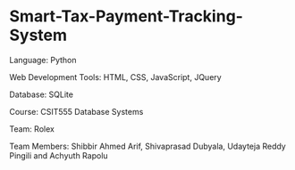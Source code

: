 # Smart-Tax-Payment-Tracking-System

Language: Python

Web Development Tools: HTML, CSS, JavaScript, JQuery

Database: SQLite

Course: CSIT555 Database Systems

Team: Rolex

Team Members: Shibbir Ahmed Arif, Shivaprasad Dubyala, Udayteja Reddy Pingili and Achyuth Rapolu
